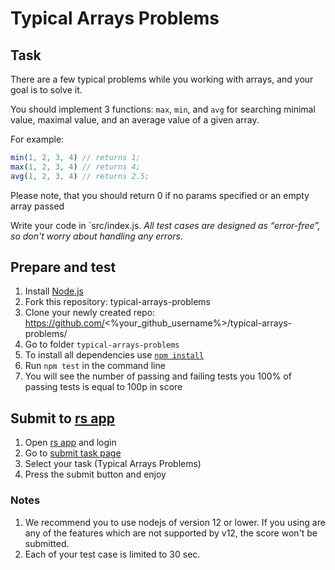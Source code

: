 

# Typical Arrays Problems

## Task
There are a few typical problems while you working with arrays, and your goal is to solve it.

You should implement 3 functions: `max`, `min`, and `avg` for searching minimal value, maximal value, and an average value of a given array.

For example:
```js
min(1, 2, 3, 4) // returns 1;
max(1, 2, 3, 4) // returns 4;
avg(1, 2, 3, 4) // returns 2.5;
```

Please note, that you should return 0 if no params specified or an empty array passed

Write your code in `src/index.js.
*All test cases are designed as “error-free”, so don't worry about handling any errors.*

## Prepare and test
1. Install [Node.js](https://nodejs.org/en/download/)   
2. Fork this repository: typical-arrays-problems
3. Clone your newly created repo: https://github.com/<%your_github_username%>/typical-arrays-problems/  
4. Go to folder `typical-arrays-problems`  
5. To install all dependencies use [`npm install`](https://docs.npmjs.com/cli/install)  
6. Run `npm test` in the command line  
7. You will see the number of passing and failing tests you 100% of passing tests is equal to 100p in score  

## Submit to [rs app](https://app.rs.school)
1. Open [rs app](https://app.rs.school) and login
2. Go to [submit task page](https://app.rs.school/course/student/auto-test?course=rs-2020-q1)
3. Select your task (Typical Arrays Problems)
4. Press the submit button and enjoy

### Notes
1. We recommend you to use nodejs of version 12 or lower. If you using are any of the features which are not supported by v12, the score won't be submitted.
2. Each of your test case is limited to 30 sec.
